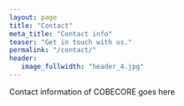```yaml
---
layout: page
title: "Contact"
meta_title: "Contact info"
teaser: "Get in touch with us."
permalink: "/contact/"
header:
   image_fullwidth: "header_4.jpg"
---
```


Contact information of COBECORE goes here